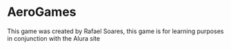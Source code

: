 # AeroGames

This game was created by Rafael Soares, this game is for learning purposes in conjunction with the Alura site
